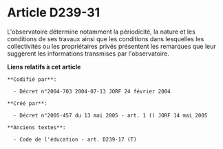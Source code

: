 # Article D239-31

L'observatoire détermine notamment la périodicité, la nature et les conditions de ses travaux ainsi que les conditions dans
lesquelles les collectivités ou les propriétaires privés présentent les remarques que leur suggèrent les informations
transmises par l'observatoire.

**Liens relatifs à cet article**

	**Codifié par**:

	  - Décret n°2004-703 2004-07-13 JORF 24 février 2004

	**Créé par**:

	  - Décret n°2005-457 du 13 mai 2005 - art. 1 () JORF 14 mai 2005

	**Anciens textes**:

	  - Code de l'éducation - art. D239-17 (T)
